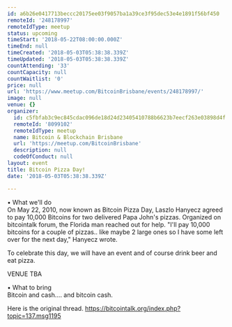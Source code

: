 ```yaml
---
id: a6b26e0417713beccc20175ee03f9057ba1a39ce3f95dec53e4e1891f56bf450
remoteId: '248178997'
remoteIdType: meetup
status: upcoming
timeStart: '2018-05-22T08:00:00.000Z'
timeEnd: null
timeCreated: '2018-05-03T05:38:38.339Z'
timeUpdated: '2018-05-03T05:38:38.339Z'
countAttending: '33'
countCapacity: null
countWaitlist: '0'
price: null
url: 'https://www.meetup.com/BitcoinBrisbane/events/248178997/'
image: null
venue: {}
organizer:
  id: c5fbfab3c9ec845cdac096de18d24d23405410788b6623b7eecf263e03898d4f
  remoteId: '8099102'
  remoteIdType: meetup
  name: Bitcoin & Blockchain Brisbane
  url: 'https://meetup.com/BitcoinBrisbane'
  description: null
  codeOfConduct: null
layout: event
title: Bitcoin Pizza Day!
date: '2018-05-03T05:38:38.339Z'

---
```

<p>• What we'll do<br/>On May 22, 2010, now known as Bitcoin Pizza Day, Laszlo Hanyecz agreed to pay 10,000 Bitcoins for two delivered Papa John's pizzas. Organized on bitcointalk forum, the Florida man reached out for help. "I'll pay 10,000 bitcoins for a couple of pizzas.. like maybe 2 large ones so I have some left over for the next day," Hanyecz wrote.</p> <p>To celebrate this day, we will have an event and of course drink beer and eat pizza.</p> <p>VENUE TBA</p> <p>• What to bring<br/>Bitcoin and cash.... and bitcoin cash.</p> <p>Here is the original thread. <a href="https://bitcointalk.org/index.php?topic=137.msg1195" class="linkified">https://bitcointalk.org/index.php?topic=137.msg1195</a></p>
